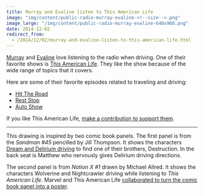 ```yaml
---
title: Murray and Evaline listen to This American Life
image: "img/content/public-radio-murray-evaline-<!--size-->.png"
image_large: "/img/content/public-radio-murray-evaline-640x960.png"
date: 2014-12-02
redirect_from:
  - /2014/12/02/murray-and-evaline-listen-to-this-american-life.html
---
```


[Murray](/2014/10/22/murray.html) and [Evaline](/2014/10/28/evaline.html)
love listening to the radio when driving.
One of their favorite shows is [This American Life](http://www.thisamericanlife.org/).
They like the show because of the wide range of topics that it covers.

Here are some of their favorite episodes related to traveling and driving:

* [Hit The Road](http://www.thisamericanlife.org/radio-archives/episode/494/hit-the-road)
* [Rest Stop](http://www.thisamericanlife.org/radio-archives/episode/388/rest-stop)
* [Auto Show](http://www.thisamericanlife.org/radio-archives/episode/279/auto-show)

If you like This American Life, [make a contribution to support them](https://www.chicagopublicmedia.org/give/support-american-life).

----

This drawing is inspired by two comic book panels.
The first panel is from the _Sandman #45_ pencilled by Jill Thompson.
It shows the characters [Dream and Delirium driving](https://twitter.com/ianli/status/530566418903728129) to find one of their brothers, Destruction.
In the back seat is Matthew who nervously gives Delirium driving directions.

The second panel is from _Nation X #1_ drawn by Michael Allred.
It shows the characters Wolverine and Nightcrawler driving while listening to _This American Life_.
Marvel and This American Life [collaborated to turn the comic book panel into a poster](http://www.thisamericanlife.org/blog/2010/11/this-american-life-x-men-poster).

